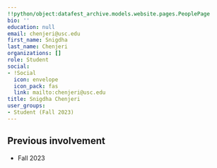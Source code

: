 ```yaml
---
!!python/object:datafest_archive.models.website.pages.PeoplePage
bio: ''
education: null
email: chenjeri@usc.edu
first_name: Snigdha
last_name: Chenjeri
organizations: []
role: Student
social:
- !Social
  icon: envelope
  icon_pack: fas
  link: mailto:chenjeri@usc.edu
title: Snigdha Chenjeri
user_groups:
- Student (Fall 2023)
---
```



## Previous involvement

* Fall 2023

